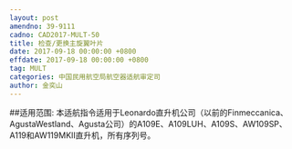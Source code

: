 ```yaml
---
layout: post
amendno: 39-9111
cadno: CAD2017-MULT-50
title: 检查/更换主旋翼叶片
date: 2017-09-18 00:00:00 +0800
effdate: 2017-09-18 00:00:00 +0800
tag: MULT
categories: 中国民用航空局航空器适航审定司
author: 金奕山
---
```


##适用范围:
本适航指令适用于Leonardo直升机公司（以前的Finmeccanica、AgustaWestland、Agusta公司）的A109E、A109LUH、A109S、AW109SP、A119和AW119MKII直升机，所有序列号。

